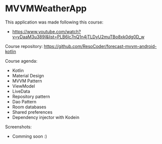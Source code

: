 # MVVMWeatherApp

This application was made following this course: 
 - https://www.youtube.com/watch?v=yDaaM3u389I&list=PLB6lc7nQ1n4jTLDyU2muTBo8xk0dg0D_w

Course repository: https://github.com/ResoCoder/forecast-mvvm-android-kotlin
 
Course agenda: 
  - Kotlin
  - Material Design
  - MVVM Pattern
  - ViewModel
  - LiveData
  - Repository pattern
  - Dao Pattern
  - Room databases
  - Shared preferences
  - Dependency injector with Kodein

Screenshots:
 - Comming soon :)
